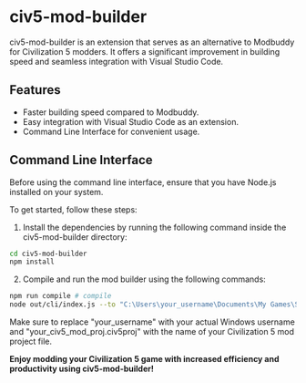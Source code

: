 # civ5-mod-builder

civ5-mod-builder is an extension that serves as an alternative to Modbuddy for Civilization 5 modders. It offers a significant improvement in building speed and seamless integration with Visual Studio Code.

## Features

- Faster building speed compared to Modbuddy.
- Easy integration with Visual Studio Code as an extension.
- Command Line Interface for convenient usage.

## Command Line Interface

Before using the command line interface, ensure that you have Node.js installed on your system.

To get started, follow these steps:

1. Install the dependencies by running the following command inside the civ5-mod-builder directory:
```bash
cd civ5-mod-builder
npm install
```

2. Compile and run the mod builder using the following commands:
```bash
npm run compile # compile
node out/cli/index.js --to "C:\Users\your_username\Documents\My Games\Sid Meier's Civilization 5\MODS" --from "your_civ5_mod_proj.civ5proj" # run
```

Make sure to replace "your_username" with your actual Windows username and "your_civ5_mod_proj.civ5proj" with the name of your Civilization 5 mod project file.

**Enjoy modding your Civilization 5 game with increased efficiency and productivity using civ5-mod-builder!**